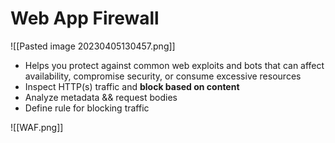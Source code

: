 # Web App Firewall
![[Pasted image 20230405130457.png]]
- Helps you protect against common web exploits and bots that can affect availability, compromise security, or consume excessive resources
- Inspect HTTP(s) traffic and **block based on content**
- Analyze metadata && request bodies
- Define rule for blocking traffic

![[WAF.png]]